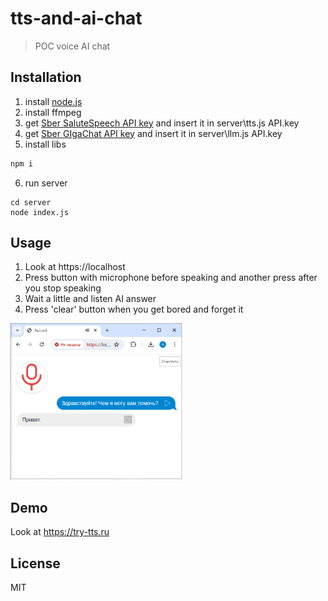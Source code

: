 # tts-and-ai-chat

> POC voice AI chat


## Installation

1. install [node.js](https://nodejs.org/en)
2. install ffmpeg
3. get [Sber SaluteSpeech API key](https://developers.sber.ru/docs/ru/salutespeech/authentication) and insert it in server\tts.js API.key 
4. get [Sber GIgaChat API key](https://developers.sber.ru/docs/ru/gigachat/quickstart/ind-using-api) and insert it in server\llm.js API.key 
5. install libs
```js
npm i
```
6. run server
```
cd server
node index.js
```


## Usage

1. Look at https://localhost
2. Press button with microphone before speaking and another press after you stop speaking
3. Wait a little and listen AI answer
4. Press 'clear' button when you get bored and forget it

<img alt="example" src="https://raw.githubusercontent.com/artemdudkin/tts-and-ai-chat/ae12d705bf216deec8d3bd6f43da7d836ad1368c/docs/localhost.png" height="250"/>

## Demo

Look at https://try-tts.ru


## License

MIT
